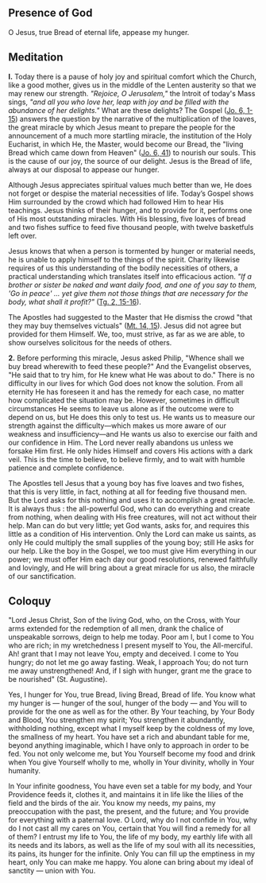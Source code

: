 ## Presence of God

O Jesus, true Bread of eternal life, appease my hunger. 

## Meditation

**I.** Today there is a pause of holy joy and spiritual comfort which the Church, like a good mother, gives us in the middle of the Lenten austerity so that we may renew our strength. *"Rejoice, O Jerusalem,"* the Introit of today's Mass sings, *"and all you who love her, leap with joy and be filled with the abundance of her delights."* What are these delights? The Gospel ([Jo. 6, 1-15](https://vulgata.online/bible/Jo.6?ed=DR2&vfn=DR2.Jo.6.1-15:vs)) answers the question by the narrative of the multiplication of the loaves, the great miracle by which Jesus meant to prepare the people for the announcement of a much more startling miracle, the institution of the Holy Eucharist, in which He, the Master, would become our Bread, the "living Bread which came down from Heaven" ([Jo. 6, 41](https://vulgata.online/bible/Jo.6?ed=DR2&vfn=DR2.Jo.6.41:vs)) to nourish our souls. This is the cause of our joy, the source of our delight. Jesus is the Bread of life, always at our disposal to appease our hunger. 

Although Jesus appreciates spiritual values much better than we, He does not forget or despise the material necessities of life. Today’s Gospel shows Him surrounded by the crowd which had followed Him to hear His teachings. Jesus thinks of their hunger, and to provide for it, performs one of His most outstanding miracles. With His blessing, five loaves of bread and two fishes suffice to feed five thousand people, with twelve basketfuls left over. 

Jesus knows that when a person is tormented by hunger or material needs, he is unable to apply himself to the things of the spirit. Charity likewise requires of us this understanding of the bodily necessities of others, a practical understanding which translates itself into efficacious action. *"If a brother or sister be naked and want daily food, and one of you say to them, 'Go in peace' ... yet give them not those things that are necessary for the body, what shall it profit?"* ([Tg. 2, 15-16](https://vulgata.online/bible/Tg.2?ed=DR2&vfn=DR2.Mt.2.15-16:vs)). 

The Apostles had suggested to the Master that He dismiss the crowd "that they may buy themselves victuals" ([Mt. 14, 15](https://vulgata.online/bible/Mt.14?ed=DR2&vfn=DR2.Mt.14.15:vs)). Jesus did not agree but provided for them Himself. We, too, must strive, as far as we are able, to show ourselves solicitous for the needs of others. 

**2.** Before performing this miracle, Jesus asked Philip, "Whence shall we buy bread wherewith to feed these people?" And the Evangelist observes, "He said that to try him, for He knew what He was about to do." There is no difficulty in our lives for which God does not know the solution. From all eternity He has foreseen it and has the remedy for each case, no matter how complicated the situation may be. However, sometimes in difficult circumstances He seems to leave us alone as if the outcome were to depend on us, but He does this only to test us. He wants us to measure our strength against the difficulty—which makes us more aware of our weakness and insufficiency—and He wants us also to exercise our faith and our confidence in Him. The Lord never really abandons us unless we forsake Him first. He only hides Himself and covers His actions with a dark veil. This is the time to believe, to believe firmly, and to wait with humble patience and complete confidence.

The Apostles tell Jesus that a young boy has five loaves and two fishes, that this is very little, in fact, nothing at all for feeding five thousand men. But the Lord asks for this nothing and uses it to accomplish a great miracle. It is always thus : the all-powerful God, who can do everything and create from nothing, when dealing with His free creatures, will not act without their help. Man can do but very little; yet God wants, asks for, and requires this little as a condition of His intervention. Only the Lord can make us saints, as only He could multiply the small supplies of the young boy; still He asks for our help. Like the boy in the Gospel, we too must give Him everything in our power; we must offer Him each day our good resolutions, renewed faithfully and lovingly, and He will bring about a great miracle for us also, the miracle of our sanctification. 

## Coloquy 

"Lord Jesus Christ, Son of the living God, who, on the Cross, with Your arms extended for the redemption of all men, drank the chalice of unspeakable sorrows, deign to help me today. Poor am I, but I come to You who are rich; in my wretchedness I present myself to You, the All-merciful. Ah! grant that I may not leave You, empty and deceived. I come to You hungry; do not let me go away fasting. Weak, I approach You; do not turn me away unstrengthened! And, if I sigh with hunger, grant me the grace to be nourished" (St. Augustine). 

Yes, I hunger for You, true Bread, living Bread, Bread of life. You know what my hunger is — hunger of the soul, hunger of the body — and You will to provide for the one as well as for the other. By Your teaching, by Your Body and Blood, You strengthen my spirit; You strengthen it abundantly, withholding nothing, except what I myself keep by the coldness of my love, the smallness of my heart. You have set a rich and abundant table for me, beyond anything imaginable, which I have only to approach in order to be fed. You not only welcome me, but You Yourself become my food and drink when You give Yourself wholly to me, wholly in Your divinity, wholly in Your humanity. 

In Your infinite goodness, You have even set a table for my body, and Your Providence feeds it, clothes it, and maintains it in life like the lilies of the field and the birds of the air. You know my needs, my pains, my preoccupation with the past, the present, and the future; and You provide for everything with a paternal love. O Lord, why do I not confide in You, why do I not cast all my cares on You, certain that You will find a remedy for all of them? I entrust my life to You, the life of my body, my earthly life with all its needs and its labors, as well as the life of my soul with all its necessities, its pains, its hunger for the infinite. Only You can fill up the emptiness in my heart, only You can make me happy. You alone can bring about my ideal of sanctity — union with You. 
